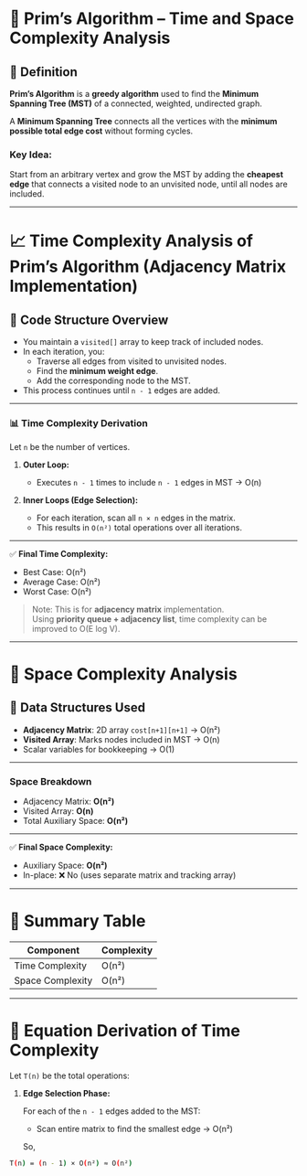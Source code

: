 # 🌲 Prim’s Algorithm – Time and Space Complexity Analysis

## 📘 Definition

**Prim’s Algorithm** is a **greedy algorithm** used to find the **Minimum Spanning Tree (MST)** of a connected, weighted, undirected graph.

A **Minimum Spanning Tree** connects all the vertices with the **minimum possible total edge cost** without forming cycles.

### Key Idea:
Start from an arbitrary vertex and grow the MST by adding the **cheapest edge** that connects a visited node to an unvisited node, until all nodes are included.

---

# 📈 Time Complexity Analysis of Prim’s Algorithm (Adjacency Matrix Implementation)

## 🔁 Code Structure Overview

- You maintain a `visited[]` array to keep track of included nodes.
- In each iteration, you:
  - Traverse all edges from visited to unvisited nodes.
  - Find the **minimum weight edge**.
  - Add the corresponding node to the MST.
- This process continues until `n - 1` edges are added.

---

### 📊 Time Complexity Derivation

Let `n` be the number of vertices.

1. **Outer Loop:**
   - Executes `n - 1` times to include `n - 1` edges in MST → O(n)

2. **Inner Loops (Edge Selection):**
   - For each iteration, scan all `n × n` edges in the matrix.
   - This results in `O(n²)` total operations over all iterations.

---

✅ **Final Time Complexity:**

- Best Case:    O(n²)  
- Average Case: O(n²)  
- Worst Case:   O(n²)

> Note: This is for **adjacency matrix** implementation.  
Using **priority queue + adjacency list**, time complexity can be improved to O(E log V).

---

# 🧠 Space Complexity Analysis

## 💾 Data Structures Used

- **Adjacency Matrix**: 2D array `cost[n+1][n+1]` → O(n²)
- **Visited Array**: Marks nodes included in MST → O(n)
- Scalar variables for bookkeeping → O(1)

---

### Space Breakdown

- Adjacency Matrix: **O(n²)**
- Visited Array: **O(n)**
- Total Auxiliary Space: **O(n²)**

---

✅ **Final Space Complexity:**

- Auxiliary Space: **O(n²)**  
- In-place: ❌ No (uses separate matrix and tracking array)

---

# 📌 Summary Table

| Component          | Complexity |
|--------------------|------------|
| Time Complexity     | O(n²)      |
| Space Complexity    | O(n²)      |

---

# 🧮 Equation Derivation of Time Complexity

Let `T(n)` be the total operations:

1. **Edge Selection Phase:**

   For each of the `n - 1` edges added to the MST:
   - Scan entire matrix to find the smallest edge → O(n²)

   So,

```bash
T(n) = (n - 1) × O(n²) ≈ O(n²)

```

